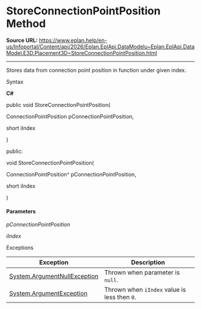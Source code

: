 # StoreConnectionPointPosition Method

**Source URL:** https://www.eplan.help/en-us/Infoportal/Content/api/2026/Eplan.EplApi.DataModelu~Eplan.EplApi.DataModel.E3D.Placement3D~StoreConnectionPointPosition.html

---

Stores data from connection point position in function under given index.

Syntax

**C#**



public void StoreConnectionPointPosition( 

   ConnectionPointPosition pConnectionPointPosition,

   short iIndex

)

public:

void StoreConnectionPointPosition( 

   ConnectionPointPosition^ pConnectionPointPosition,

   short iIndex

)


#### Parameters

*pConnectionPointPosition*


*iIndex*

Exceptions

| Exception | Description |
| --- | --- |
| [System.ArgumentNullException](#) | Thrown when parameter is `null`. |
| [System.ArgumentException](#) | Thrown when `iIndex` value is less then `0`. |
